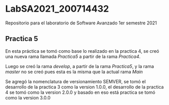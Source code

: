# LabSA2021_200714432
Repositorio para el laboratorio de Software Avanzado 1er semestre 2021

## Practica 5
En esta práctica se tomó como base lo realizado en la practica 4, se creó una nueva rama llamada _Practica5_ a partir de la rama _Practica4_.

Luego se creó la rama _develop_, a partir de la rama _Practica5_, y la rama _master_ no se creó pues esta es la misma que la actual rama _Main_

Se agregó la nomenclatura de versionamiento SEMVER, se tomó el desarrollo de la practica 3 como la version 1.0.0, el desarrollo de la practica 4 se tomó como la version 2.0.0 y basado en eso está practica se tomó como la version 3.0.0
